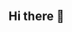 ## Hi there 👋

<!--
**Bem vindo ao meu cantinho no GitHub!** Aqui publico meus exercícios de programação e eventuais projetos futuros! 

Here are some ideas to get you started:

- 🔭 Atualmente sou estudante de Sistemas de Informação.
- 🌱 Sou iniciante e estou em constante aprendizado.
